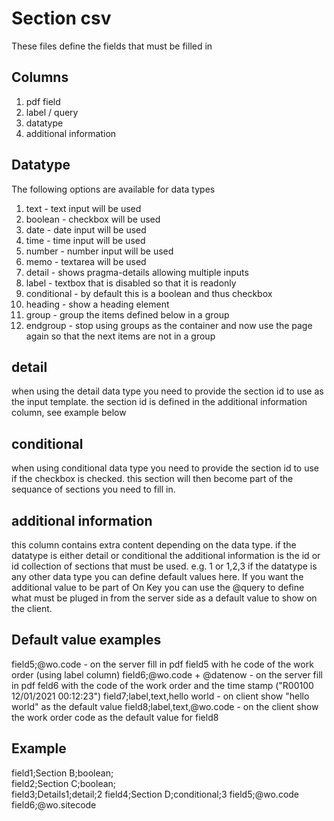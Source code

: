 # Section csv
These files define the fields that must be filled in

## Columns
1. pdf field
1. label / query
1. datatype
1. additional information

## Datatype
The following options are available for data types

1. text - text input will be used
1. boolean - checkbox will be used
1. date - date input will be used
1. time - time input will be used
1. number - number input will be used
1. memo - textarea will be used
1. detail - shows pragma-details allowing multiple inputs
1. label - textbox that is disabled so that it is readonly
1. conditional - by default this is a boolean and thus checkbox
1. heading - show a heading element 
1. group - group the items defined below in a group
1. endgroup - stop using groups as the container and now use the page again so that the next items are not in a group

## detail
when using the detail data type you need to provide the section id to use as the input template.
the section id is defined in the additional information column, see example below

## conditional
when using conditional data type you need to provide the section id to use if the checkbox is checked.
this section will then become part of the sequance of sections you need to fill in.

## additional information
this column contains extra content depending on the data type.
if the datatype is either detail or conditional the additional information is the id or id collection of sections that must be used.
e.g. 1 or 1,2,3
if the datatype is any other data type you can define default values here.
If you want the additional value to be part of On Key you can use the @query to define what must be pluged in from the server side as a default value to show on the client.

## Default value examples
field5;@wo.code                 - on the server fill in pdf field5 with he code of the work order (using label column)
field6;@wo.code + @datenow      - on the server fill in pdf feld6 with the code of the work order and the time stamp ("R00100 12/01/2021 00:12:23")
field7;label,text,hello world   - on client show "hello world" as the default value
field8;label,text,@wo.code      - on the client show the work order code as the default value for field8

## Example
field1;Section B;boolean;	
field2;Section C;boolean;	
field3;Details1;detail;2
field4;Section D;conditional;3
field5;@wo.code
field6;@wo.sitecode